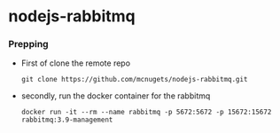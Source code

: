 # nodejs-rabbitmq
### Prepping
- First of clone the remote repo
  ```
  git clone https://github.com/mcnugets/nodejs-rabbitmq.git
  ```
  

- secondly, run the docker container for the rabbitmq
  ```
  docker run -it --rm --name rabbitmq -p 5672:5672 -p 15672:15672 rabbitmq:3.9-management
  ```
